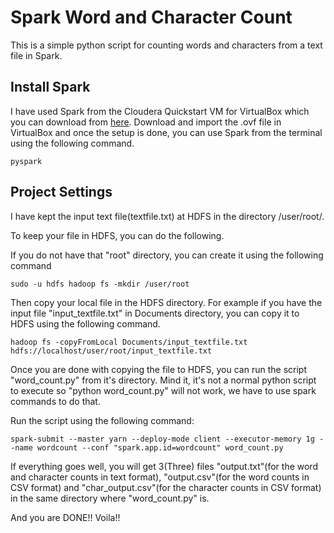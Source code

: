 # Spark Word and Character Count
This is a simple python script for counting words and characters from a text file in Spark.

## Install Spark
I have used Spark from the Cloudera Quickstart VM for VirtualBox which you can download from [here](http://www.cloudera.com/downloads/quickstart_vms/5-8.html). Download and import the .ovf file in VirtualBox and once the setup is done, you can use Spark from the terminal using the following command.

```
pyspark
```

## Project Settings
I have kept the input text file(textfile.txt) at HDFS in the directory /user/root/. 

To keep your file in HDFS, you can do the following.

If you do not have that "root" directory, you can create it using the following command
```
sudo -u hdfs hadoop fs -mkdir /user/root
```
Then copy your local file in the HDFS directory. For example if you have the input file "input_textfile.txt" in Documents directory, you can copy it to HDFS using the following command.
```
hadoop fs -copyFromLocal Documents/input_textfile.txt hdfs://localhost/user/root/input_textfile.txt
```
Once you are done with copying the file to HDFS, you can run the script "word_count.py" from it's directory. Mind it, it's not a normal python script to execute so "python word_count.py" will not work, we have to use spark commands to do that. 

Run the script using the following command:
```
spark-submit --master yarn --deploy-mode client --executor-memory 1g --name wordcount --conf "spark.app.id=wordcount" word_count.py
```

If everything goes well, you will get 3(Three) files "output.txt"(for the word and character counts in text format), "output.csv"(for the word counts in CSV format) and "char_output.csv"(for the character counts in CSV format) in the same directory where "word_count.py" is.

And you are DONE!! Voila!! 
